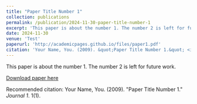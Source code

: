 ```yaml
---
title: "Paper Title Number 1"
collection: publications
permalink: /publication/2024-11-30-paper-title-number-1
excerpt: 'This paper is about the number 1. The number 2 is left for future work.'
date: 2024-11-30
venue: 'Test'
paperurl: 'http://academicpages.github.io/files/paper1.pdf'
citation: 'Your Name, You. (2009). &quot;Paper Title Number 1.&quot; <i>Journal 1</i>. 1(1).'
---
```

This paper is about the number 1. The number 2 is left for future work.

[Download paper here](http://academicpages.github.io/files/paper1.pdf)

Recommended citation: Your Name, You. (2009). "Paper Title Number 1." <i>Journal 1</i>. 1(1).